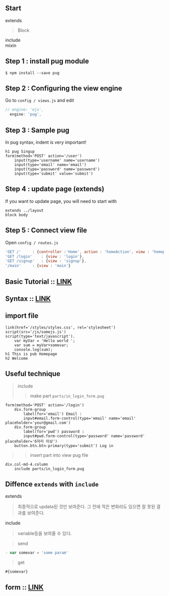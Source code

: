 ## Start
extends  
> Block  

include  
mixin  
## Step 1 : install pug module
```console
$ npm install --save pug
```

## Step 2 : Configuring the view engine
Go to `config / views.js` and edit
```javascript
// engine: 'ejs',
  engine: 'pug',
```
## Step 3 : Sample pug
In pug syntax, indent is very important!
```pug
h1 pug Singup
form(method='POST' action='/user')
	input(type='username' name='username')
	input(type='email' name='email')
	input(type='password' name='password')
	input(type='submit' value='submit')
```


## Step 4 : update page (extends)
If you want to update page, you will need to start with 
```pug
extends ../layout
block body
```

## Step 5 : Connect view file
Open `config / routes.js`
```javascript
'GET /' 	: {controller :'Home', action : 'homeAction', view : 'homepage'},
'GET /login'	: {view : 'login'},
'GET /signup'	: {view : 'signup'},
'/main'		: {view : 'main'}
```


## Basic Tutorial :: [LINK](https://codepen.io/mimoduo/post/learn-pug-js-with-pugs)
## Syntax :: [LINK](https://medium.com/@antonioregadas/getting-started-with-pug-template-engine-e49cfa291e33)

## import file
```pug
link(href='/styles/styles.css', rel='stylesheet')
script(src='/js/somejs.js')
script(type='text/javascript').  
	var myVar = 'Hello world ';
	var sum = myVar+somevar;
	console.log(sum);
h1 This is pub Homepage
h2 Welcome
```
## Useful technique
> include
>> make part `parts/in_login_form.pug`
```pug
form(method='POST' action='/login')
	div.form-group
		label(for='email') Email : 
		input#email.form-control(type='email' name='email' placeholder='your@gmail.com')
	div.form-group
		label(for='pwd') password : 
		input#pwd.form-control(type='password' name='password' placeholder='6자리 이상')
	button.btn.btn-primary(type='submit') Log in

```
>> insert part into view pug file
```pug
div.col-md-4.column
	include parts/in_login_form.pug
```
## Diffence `extends` with `include`
extends  
> 최종적으로 updata된 것만 보여준다. 그 전에 작은 변화라도 있으면 잘 못된 결과를 보여준다.  

include
> variable등을 보여줄 수 있다.  

> send

```javascript
- var somevar = 'some param'
```
> get
```javascript
#{somevar}
```


## form :: [LINK](https://teamtreehouse.com/library/creating-a-registration-form-with-pug-jade-2)


